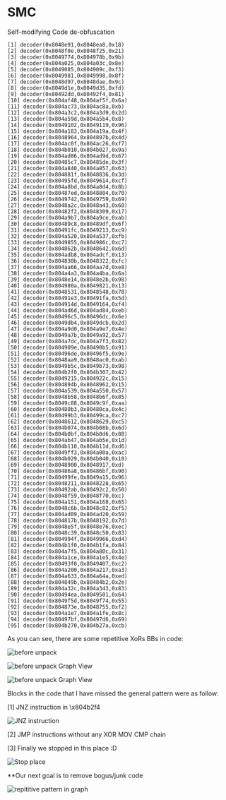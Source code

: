 # SMC
Self-modifying Code de-obfuscation

```
[1] decoder(0x8048e91,0x8048ea8,0x18)
[2] decoder(0x8048f0e,0x8048f25,0x21)
[3] decoder(0x8049774,0x804978b,0x9b)
[4] decoder(0x804a025,0x804a03c,0x8e)
[5] decoder(0x8049085,0x804909c,0xf3)
[6] decoder(0x8049981,0x8049998,0x8f)
[7] decoder(0x8048d97,0x8048dae,0x9c)
[8] decoder(0x8049d1e,0x8049d35,0xfd)
[9] decoder(0x80492dd,0x80492f4,0x81)
[10] decoder(0x804af48,0x804af5f,0x6a)
[11] decoder(0x804ac73,0x804ac8a,0xb)
[12] decoder(0x804a3c2,0x804a3d9,0x2d)
[13] decoder(0x804a59d,0x804a5b4,0x8)
[14] decoder(0x8049102,0x8049119,0x96)
[15] decoder(0x804a183,0x804a19a,0x4f)
[16] decoder(0x8048964,0x804897b,0x4d)
[17] decoder(0x804ac0f,0x804ac26,0xf7)
[18] decoder(0x804b010,0x804b027,0x9a)
[19] decoder(0x804ad86,0x804ad9d,0x67)
[20] decoder(0x80485c7,0x80485de,0x3f)
[21] decoder(0x804a840,0x804a857,0x63)
[22] decoder(0x804881f,0x8048836,0x3d)
[23] decoder(0x80495fd,0x8049614,0xcf)
[24] decoder(0x804a8bd,0x804a8d4,0x8b)
[25] decoder(0x80487ed,0x8048804,0x70)
[26] decoder(0x8049742,0x8049759,0x69)
[27] decoder(0x8048a2c,0x8048a43,0x60)
[28] decoder(0x80482f2,0x8048309,0x17)
[29] decoder(0x804a9b7,0x804a9ce,0xab)
[30] decoder(0x80489c8,0x80489df,0x6f)
[31] decoder(0x80491fc,0x8049213,0xc9)
[32] decoder(0x804a520,0x804a537,0xfb)
[33] decoder(0x8049855,0x804986c,0xc7)
[34] decoder(0x804862b,0x8048642,0x6d)
[35] decoder(0x804adb8,0x804adcf,0x13)
[36] decoder(0x804830b,0x8048322,0xfc)
[37] decoder(0x804aa66,0x804aa7d,0xe8)
[38] decoder(0x804a4a3,0x804a4ba,0x6a)
[39] decoder(0x8048e14,0x8048e2b,0x98)
[40] decoder(0x804980a,0x8049821,0x13)
[41] decoder(0x8048531,0x8048548,0x78)
[42] decoder(0x80491e3,0x80491fa,0x5d)
[43] decoder(0x804914d,0x8049164,0xf4)
[44] decoder(0x804ad6d,0x804ad84,0xeb)
[45] decoder(0x80496c5,0x80496dc,0x6e)
[46] decoder(0x8049db4,0x8049dcb,0x2d)
[47] decoder(0x804a9d0,0x804a9e7,0x4e)
[48] decoder(0x8049a7b,0x8049a92,0x57)
[49] decoder(0x804a7dc,0x804a7f3,0x82)
[50] decoder(0x804909e,0x80490b5,0x91)
[51] decoder(0x80496de,0x80496f5,0x9e)
[52] decoder(0x8048aa9,0x8048ac0,0xab)
[53] decoder(0x8049b5c,0x8049b73,0x98)
[54] decoder(0x804b2f0,0x804b307,0x42)
[55] decoder(0x8049215,0x804922c,0x15)
[56] decoder(0x804894b,0x8048962,0x15)
[57] decoder(0x804a539,0x804a550,0x57)
[58] decoder(0x8048b58,0x8048b6f,0x85)
[59] decoder(0x8049c88,0x8049c9f,0xaa)
[60] decoder(0x80480b3,0x80480ca,0x4c)
[61] decoder(0x80499b3,0x80499ca,0xc7)
[62] decoder(0x8048612,0x8048629,0xc5)
[63] decoder(0x804b074,0x804b08b,0x6d)
[64] decoder(0x804b0bf,0x804b0d6,0x88)
[65] decoder(0x804ab47,0x804ab5e,0x1d)
[66] decoder(0x804b110,0x804b11d,0xd6)
[67] decoder(0x8049ff3,0x804a00a,0xac)
[68] decoder(0x804b029,0x804b040,0x10)
[69] decoder(0x8048900,0x8048917,0xd)
[70] decoder(0x80486a8,0x80486bf,0x90)
[71] decoder(0x80499fe,0x8049a15,0x96)
[72] decoder(0x8048211,0x8048228,0x65)
[73] decoder(0x80492ab,0x80492c2,0x50)
[74] decoder(0x8048f59,0x8048f70,0xc)
[75] decoder(0x804a151,0x804a168,0x65)
[76] decoder(0x8048c6b,0x8048c82,0xf5)
[77] decoder(0x804ad09,0x804ad20,0x59)
[78] decoder(0x804817b,0x8048192,0x7d)
[79] decoder(0x8048e5f,0x8048e76,0xec)
[80] decoder(0x8048c39,0x8048c50,0x83)
[81] decoder(0x804994f,0x8049966,0xd4)
[82] decoder(0x804b1f0,0x804b1fa,0x84)
[83] decoder(0x804a7f5,0x804a80c,0x31)
[84] decoder(0x804a1ce,0x804a1e5,0x4e)
[85] decoder(0x80493f0,0x8049407,0xc2)
[86] decoder(0x804a200,0x804a217,0xa3)
[87] decoder(0x804a633,0x804a64a,0xed)
[88] decoder(0x804849b,0x80484b2,0x2e)
[89] decoder(0x804a32c,0x804a343,0x83)
[90] decoder(0x80494ea,0x8049501,0x64)
[91] decoder(0x8049f5d,0x8049f74,0x55)
[92] decoder(0x804873e,0x8048755,0xf2)
[93] decoder(0x804a1e7,0x804a1fe,0x8c)
[94] decoder(0x80497bf,0x80497d6,0x69)
[95] decoder(0x804b270,0x804b27a,0xcb)
```


As you can see, there are some repetitive XoRs BBs in code:


![before unpack](https://raw.githubusercontent.com/pwnslinger/SMC/master/res/Before_unpack.PNG)


![before unpack Graph View](https://raw.githubusercontent.com/pwnslinger/SMC/master/res/GView_before_unpack.PNG)


![before unpack Graph View](https://raw.githubusercontent.com/pwnslinger/SMC/master/res/Gview_after-unpack.PNG)

Blocks in the code that I have missed the general pattern were as follow:

[1] JNZ instruction in \x804b2f4

![JNZ instruction](https://raw.githubusercontent.com/pwnslinger/SMC/master/res/JNZ_inst.PNG)

[2] JMP instructions without any XOR MOV CMP chain

[3] Finally we stopped in this place :D

![Stop place](https://raw.githubusercontent.com/pwnslinger/SMC/master/res/INT_0x80.PNG)


**Our next goal is to remove bogus/junk code

![repititive pattern in graph](https://raw.githubusercontent.com/pwnslinger/SMC/master/res/AsmCFG_repititive_pattern.PNG)